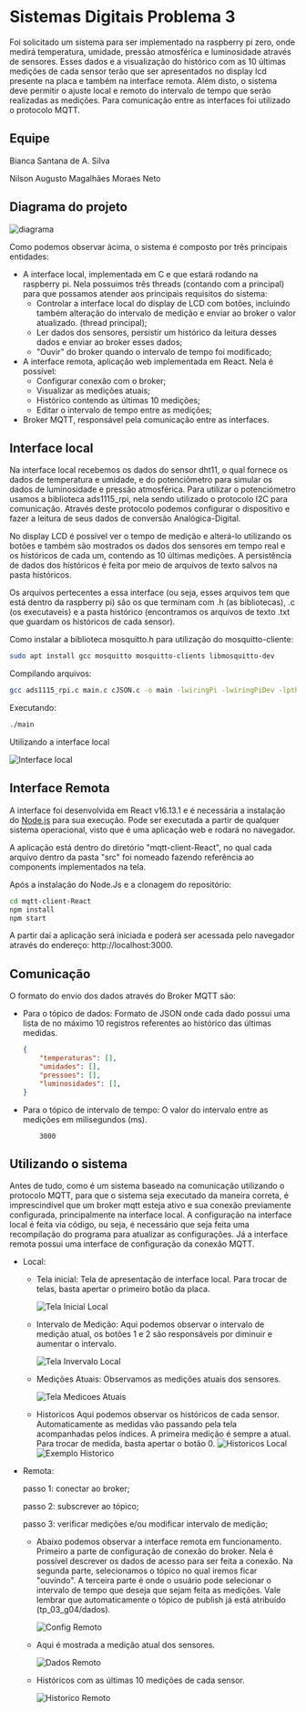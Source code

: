# Sistemas Digitais Problema 3

Foi solicitado um sistema para ser implementado na raspberry pi zero, onde medirá temperatura, umidade, pressão atmosférica e luminosidade através de sensores. Esses dados e a visualização do histórico com as 10 últimas medições de cada sensor terão que ser apresentados no display lcd presente na placa e também na interface remota. Além disto, o sistema deve permitir o ajuste local e remoto do intervalo de tempo que serão realizadas as medições. Para comunicação entre as interfaces foi utilizado o protocolo MQTT.

## Equipe

Bianca Santana de A. Silva

Nilson Augusto Magalhães Moraes Neto

## Diagrama do projeto

![diagrama](imgs/diagrama.png)

Como podemos observar àcima, o sistema é composto por três principais entidades:
-  A interface local, implementada em C e que estará rodando na raspberry pi. Nela possuimos três threads (contando com a principal) para que possamos atender aos principais requisitos do sistema: 
    - Controlar a interface local do display de LCD com botões, incluindo também alteração do intervalo de medição e enviar ao broker o valor atualizado. (thread principal);
    - Ler dados dos sensores, persistir um histórico da leitura desses dados e enviar ao broker esses dados;    
    - "Ouvir" do broker quando o intervalo de tempo foi modificado;
- A interface remota, aplicação web implementada em React. Nela é possível:
    - Configurar conexão com o broker;
    - Visualizar as medições atuais;
    - Histórico contendo as últimas 10 medições; 
    - Editar o intervalo de tempo entre as medições;
- Broker MQTT, responsável pela comunicação entre as interfaces.

## Interface local

Na interface local recebemos os dados do sensor dht11, o qual fornece os dados de temperatura e umidade, e do potenciômetro para simular os dados de luminosidade e pressão atmosférica. Para utilizar o potenciómetro usamos a biblioteca ads1115_rpi, nela sendo utilizado o protocolo I2C para comunicação. Através deste protocolo podemos configurar o dispositivo e fazer a leitura de seus dados de conversão  Analógica-Digital. 

No display LCD é possível ver o tempo de medição e alterá-lo utilizando os botões e também são mostrados os dados dos sensores em tempo real e os históricos de cada um, contendo as 10 últimas medições. A persistência de dados dos históricos é feita por meio de arquivos de texto salvos na pasta históricos.

Os arquivos pertecentes a essa interface (ou seja, esses arquivos tem que está dentro da raspberry pi) são os que terminam com .h (as bibliotecas), .c (os executaveis) e a pasta histórico (encontramos os arquivos de texto .txt que guardam os históricos de cada sensor).

Como instalar a biblioteca mosquitto.h para utilização do mosquitto-cliente:
```sh
sudo apt install gcc mosquitto mosquitto-clients libmosquitto-dev
```
Compilando arquivos:
```sh
gcc ads1115_rpi.c main.c cJSON.c -o main -lwiringPi -lwiringPiDev -lpthread -lmosquitto 
```
Executando:
```sh
./main
```
Utilizando a interface local

![Interface local](imgs/local.jpg)
## Interface Remota

A interface foi desenvolvida em React v16.13.1 e é necessária a instalação do [Node.js](https://nodejs.org/) para sua execução.
Pode ser executada a partir de qualquer sistema operacional, visto que é uma aplicação web e rodará no navegador.

A aplicação está dentro do diretório "mqtt-client-React", no qual cada arquivo dentro da pasta "src" foi nomeado fazendo referência ao components implementados na tela.

Após a instalação do Node.Js e a clonagem do repositório:

```sh
cd mqtt-client-React
npm install
npm start
```

A partir daí a aplicação será iniciada e poderá ser acessada pelo navegador através do endereço: http://localhost:3000.

## Comunicação

O formato do envio dos dados através do Broker MQTT são:
- Para o tópico de dados:
    Formato de JSON onde cada dado possui uma lista de no máximo 10 registros referentes ao histórico das últimas medidas.
    ```JSON
    {
        "temperaturas": [], 
        "umidades": [],
        "pressoes": [],
        "luminosidades": [],
    }
    ```
- Para o tópico de intervalo de tempo:
    O valor do intervalo entre as medições em milisegundos (ms).
    ```
        3000
    ```

## Utilizando o sistema
Antes de tudo, como é um sistema baseado na comunicação utilizando o protocolo MQTT, para que o sistema seja executado da maneira correta, é imprescindível que um broker mqtt esteja ativo e sua conexão previamente configurada, principalmente na interface local. 
A configuração na interface local é feita via código, ou seja, é necessário que seja feita uma recompilação do programa para atualizar as configurações. Já a interface remota possui uma interface de configuração da conexão MQTT.

- Local:
    - Tela inicial: Tela de apresentação de interface local. Para trocar de telas, basta apertar o primeiro botão da placa.

        ![Tela Inicial Local](imgs/inicial_local.jpeg)

    - Intervalo de Medição: Aqui podemos observar o intervalo de medição atual, os botões 1 e 2 são responsáveis por diminuir e aumentar o intervalo.

        ![Tela Invervalo Local](imgs/intervalo_local.jpeg)

    - Medições Atuais: Observamos as medições atuais dos sensores.

        ![Tela Medicoes Atuais](imgs/medicoes_atuais.jpeg)

    - Historicos Aqui podemos observar os históricos de cada sensor. Automaticamente as medidas vão passando pela tela acompanhadas pelos índices. A primeira medição é sempre a atual. Para trocar de medida, basta apertar o botão 0.
        ![Historicos Local](imgs/tela_historicos.jpeg)
        ![Exemplo Historico](imgs/historico_local.jpeg)

- Remota:

    passo 1: conectar ao broker;

    passo 2: subscrever ao tópico;

    passo 3: verificar medições e/ou modificar intervalo de medição;

    - Abaixo podemos observar a interface remota em funcionamento. Primeiro a parte de configuração de conexão do broker. Nela é possível descrever os dados de acesso para ser feita a conexão. Na segunda parte, selecionamos o tópico no qual iremos ficar "ouvindo". A terceira parte é onde o usuário pode selecionar o intervalo de tempo que deseja que sejam feita as medições. Vale lembrar que automaticamente o tópico de publish já está atribuído (tp_03_g04/dados).

        ![Config Remoto](imgs/config_remoto.png)

    - Aqui é mostrada a medição atual dos sensores.

        ![Dados Remoto](imgs/dados_remoto.png)

    - Históricos com as últimas 10 medições de cada sensor.

        ![Historico Remoto](imgs/historico_remoto.png)

    

    
